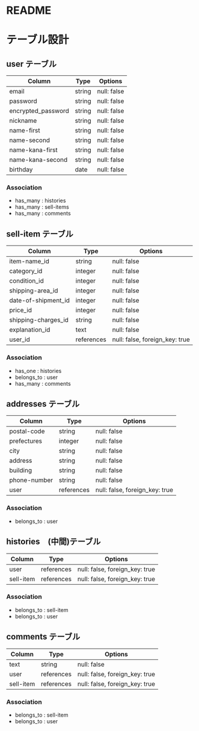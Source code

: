 # README

# テーブル設計

## user テーブル

| Column            | Type   | Options                   |
| ----------------- | ------ | ------------------------- |
| email             | string | null: false               |
| password          | string | null: false               |
| encrypted_password| string | null: false               |
| nickname          | string | null: false               |
| name-first        | string | null: false               |
| name-second       | string | null: false               |
| name-kana-first   | string | null: false               |
| name-kana-second  | string | null: false               |
| birthday          | date   | null: false               |

### Association

- has_many : histories
- has_many : sell-items
- has_many : comments

## sell-item テーブル

| Column              | Type          | Options                        |
| ----------------    | ------------- | ------------------------------ |
| item-name_id        | string        | null: false                    |
| category_id         | integer       | null: false                    |
| condition_id        | integer       | null: false                    |
| shipping-area_id    | integer       | null: false                    |
| date-of-shipment_id | integer       | null: false                    |
| price_id            | integer       | null: false                    |
| shipping-charges_id | string        | null: false                    |
| explanation_id      | text          | null: false                    |
| user_id             | references    | null: false, foreign_key: true |

### Association

- has_one : histories
- belongs_to : user
- has_many : comments

## addresses テーブル

| Column           | Type          | Options                        |
| ---------------- | ------------- | ------------------------------ |
| postal-code      | string        | null: false                    |
| prefectures      | integer       | null: false                    |
| city             | string        | null: false                    |
| address          | string        | null: false                    |
| building         | string        | null: false                    |
| phone-number     | string        | null: false                    |
| user             | references    | null: false, foreign_key: true |

### Association

- belongs_to : user

## histories　(中間)テーブル

| Column    | Type       | Options                        |
| --------- | ---------- | ------------------------------ |
| user      | references | null: false, foreign_key: true |
| sell-item | references | null: false, foreign_key: true |

### Association

- belongs_to : sell-item
- belongs_to : user

## comments テーブル

| Column         | Type       | Options                        |
| -------------- | ---------- | ------------------------------ |
| text           | string     | null: false                    |
| user           | references | null: false, foreign_key: true |
| sell-item      | references | null: false, foreign_key: true |

### Association

- belongs_to : sell-item
- belongs_to : user
